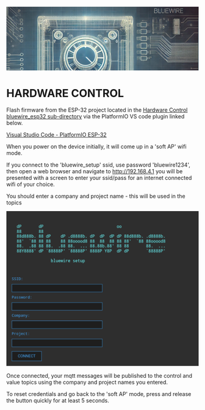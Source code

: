 ![project bluewire](../img/bluewire_logo_alt2.jpg)

# HARDWARE CONTROL

Flash firmware from the ESP-32 project located in the [Hardware Control bluewire_esp32 sub-directory](/control_hardware/bluewire_esp32/) via the PlatformIO VS code plugin linked below.

[Visual Studio Code - PlatformIO ESP-32](https://docs.platformio.org/en/latest/platforms/espressif32.html)

When you power on the device initially, it will come up in a 'soft AP' wifi mode.

If you connect to the 'bluewire_setup' ssid, use password 'bluewire1234', then open a web browser and navigate to http://192.168.4.1 you will be presented with a screen to enter your ssid/pass for an internet connected wifi of your choice.

You should enter a company and project name - this will be used in the topics

![wifi connect](../img/bluewire_wifi_config.png)

Once connected, your mqtt messages will be published to the control and value topics using the company and project names you entered.

To reset credentials and go back to the 'soft AP' mode, press and release the button quickly for at least 5 seconds.